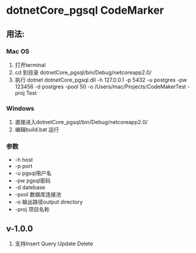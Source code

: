 # dotnetCore_pgsql CodeMarker
## 用法: 
### Mac OS
1. 打开terminal
2. cd 到目录 dotnetCore_pgsql/bin/Debug/netcoreapp2.0/
3. 执行 dotnet dotnetCore_pgsql.dll -h 127.0.0.1 -p 5432 -u postgres -pw 123456 -d postgres -pool 50 -o /Users/mac/Projects/CodeMakerTest -proj Test
### Windows
1. 直接进入dotnetCore_pgsql/bin/Debug/netcoreapp2.0/
2. 编辑build.bat 运行
### 参数
- -h host
- -p port
- -u pgsql用户名
- -pw pgsql密码
- -d datebase
- -pool 数据库连接池
- -o 输出路径output directory
- -proj 项目名称
## v-1.0.0
1. 支持Insert Query Update Delete
